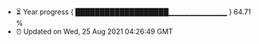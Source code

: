 - ⏳ Year progress { ███████████████████▁▁▁▁▁▁▁▁▁▁▁ } 64.71 %
- ⏰ Updated on Wed, 25 Aug 2021 04:26:49 GMT

